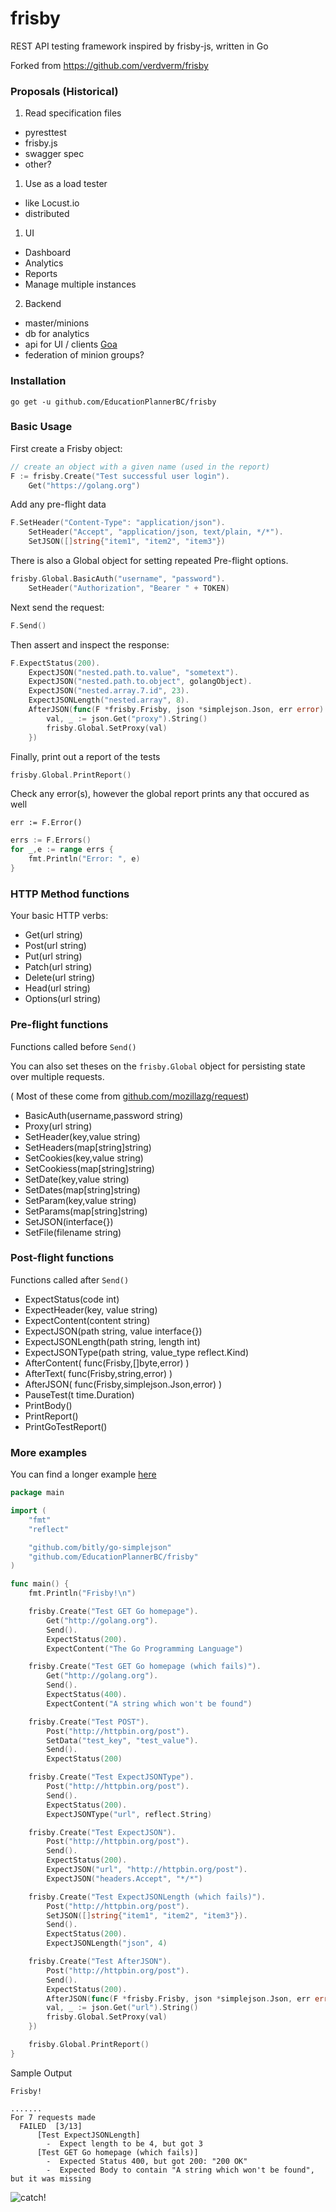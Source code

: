 # frisby

REST API testing framework inspired by frisby-js, written in Go

Forked from https://github.com/verdverm/frisby

### Proposals (Historical)

<!-- I'm starting to work on `frisby` again with the following ideas: -->

1. Read specification files
  - pyresttest
  - frisby.js
  - swagger spec
  - other?
1. Use as a load tester
  - like Locust.io
  - distributed
1. UI
  - Dashboard
  - Analytics
  - Reports
  - Manage multiple instances
2. Backend
  - master/minions
  - db for analytics
  - api for UI / clients [Goa](http://goa.domain)
  - federation of minion groups?

<!-- Please comment on any issues or PRs related to these proposals.
If you don't see an issue, PR, or idea; definitely add it! -->


### Installation

```shell
go get -u github.com/EducationPlannerBC/frisby
```

### Basic Usage

First create a Frisby object:

```go
// create an object with a given name (used in the report)
F := frisby.Create("Test successful user login").
    Get("https://golang.org")
```

Add any pre-flight data

```go
F.SetHeader("Content-Type": "application/json").
	SetHeader("Accept", "application/json, text/plain, */*").
	SetJSON([]string{"item1", "item2", "item3"})
```

There is also a Global object for setting repeated Pre-flight options.

```go
frisby.Global.BasicAuth("username", "password").
	SetHeader("Authorization", "Bearer " + TOKEN)
```

Next send the request:

```go
F.Send()
```

Then assert and inspect the response:

```go
F.ExpectStatus(200).
    ExpectJSON("nested.path.to.value", "sometext").
    ExpectJSON("nested.path.to.object", golangObject).
    ExpectJSON("nested.array.7.id", 23).
    ExpectJSONLength("nested.array", 8).
    AfterJSON(func(F *frisby.Frisby, json *simplejson.Json, err error) {
		val, _ := json.Get("proxy").String()
		frisby.Global.SetProxy(val)
	})
```

Finally, print out a report of the tests

```go
frisby.Global.PrintReport()
```

Check any error(s), however the global report prints any that occured as well

`err := F.Error()`

```go
errs := F.Errors()
for _,e := range errs {
	fmt.Println("Error: ", e)
}
```


### HTTP Method functions

Your basic HTTP verbs:

* Get(url string)
* Post(url string)
* Put(url string)
* Patch(url string)
* Delete(url string)
* Head(url string)
* Options(url string)

### Pre-flight functions

Functions called before `Send()`

You can also set theses on the `frisby.Global` object for persisting state over multiple requests.

( Most of these come from [github.com/mozillazg/request](https://github.com/mozillazg/request))

* BasicAuth(username,password string)
* Proxy(url string)
* SetHeader(key,value string)
* SetHeaders(map[string]string)
* SetCookies(key,value string)
* SetCookiess(map[string]string)
* SetDate(key,value string)
* SetDates(map[string]string)
* SetParam(key,value string)
* SetParams(map[string]string)
* SetJSON(interface{})
* SetFile(filename string)


### Post-flight functions

Functions called after `Send()`

* ExpectStatus(code int)
* ExpectHeader(key, value string)
* ExpectContent(content string)
* ExpectJSON(path string, value interface{})
* ExpectJSONLength(path string, length int)
* ExpectJSONType(path string, value_type reflect.Kind)
* AfterContent( func(Frisby,[]byte,error) )
* AfterText( func(Frisby,string,error) )
* AfterJSON( func(Frisby,simplejson.Json,error) )
* PauseTest(t time.Duration)
* PrintBody()
* PrintReport()
* PrintGoTestReport()


### More examples

You can find a longer example [here](https://github.com/verdverm/pomopomo/tree/master/test/api)

```go
package main

import (
	"fmt"
	"reflect"

	"github.com/bitly/go-simplejson"
	"github.com/EducationPlannerBC/frisby"
)

func main() {
	fmt.Println("Frisby!\n")

	frisby.Create("Test GET Go homepage").
		Get("http://golang.org").
		Send().
		ExpectStatus(200).
		ExpectContent("The Go Programming Language")

	frisby.Create("Test GET Go homepage (which fails)").
		Get("http://golang.org").
		Send().
		ExpectStatus(400).
		ExpectContent("A string which won't be found")

	frisby.Create("Test POST").
		Post("http://httpbin.org/post").
		SetData("test_key", "test_value").
		Send().
		ExpectStatus(200)

	frisby.Create("Test ExpectJSONType").
		Post("http://httpbin.org/post").
		Send().
		ExpectStatus(200).
		ExpectJSONType("url", reflect.String)

	frisby.Create("Test ExpectJSON").
		Post("http://httpbin.org/post").
		Send().
		ExpectStatus(200).
		ExpectJSON("url", "http://httpbin.org/post").
		ExpectJSON("headers.Accept", "*/*")

	frisby.Create("Test ExpectJSONLength (which fails)").
		Post("http://httpbin.org/post").
		SetJSON([]string{"item1", "item2", "item3"}).
		Send().
		ExpectStatus(200).
		ExpectJSONLength("json", 4)

	frisby.Create("Test AfterJSON").
		Post("http://httpbin.org/post").
		Send().
		ExpectStatus(200).
		AfterJSON(func(F *frisby.Frisby, json *simplejson.Json, err error) {
		val, _ := json.Get("url").String()
		frisby.Global.SetProxy(val)
	})

	frisby.Global.PrintReport()
}

```

Sample Output

```
Frisby!

.......
For 7 requests made
  FAILED  [3/13]
      [Test ExpectJSONLength]
        -  Expect length to be 4, but got 3
      [Test GET Go homepage (which fails)]
        -  Expected Status 400, but got 200: "200 OK"
        -  Expected Body to contain "A string which won't be found", but it was missing
```

![catch!](https://raw.github.com/EducationPlannerBC/frisby/master/frisby.gif)
